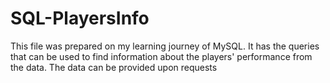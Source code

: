# SQL-PlayersInfo
This file was prepared on my learning journey of MySQL. It has the queries that can be used to find information about the players' performance from the data. The data can be provided upon requests
